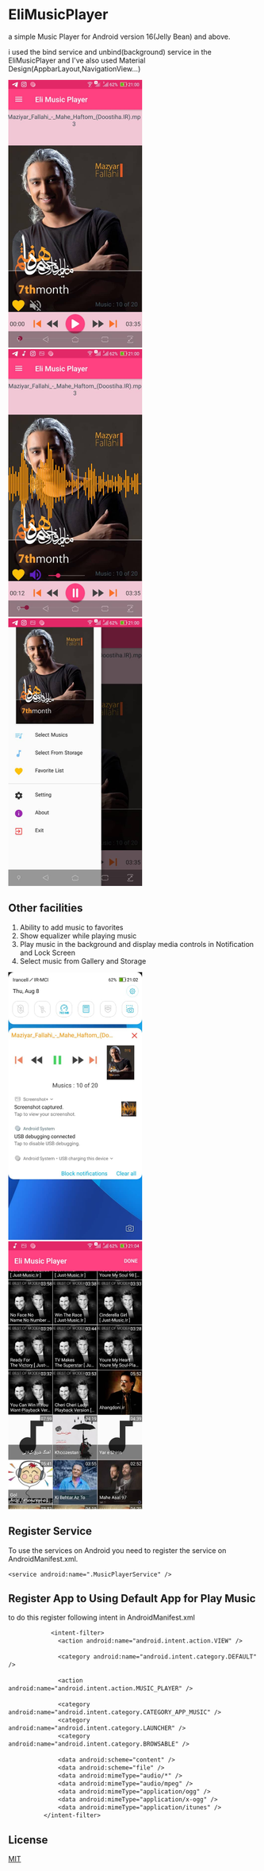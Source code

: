 
  # EliMusicPlayer
a simple Music Player for Android version 16(Jelly Bean) and above.

i used the bind service and unbind(background) service in the EliMusicPlayer and I've also used Material Design(AppbarLayout,NavigationView...)


<img src="https://github.com/haselmehri/EliMusicPlayer/blob/master/ReadmeFiles/AppImage2.jpeg" width="270" style='margin-right:5px'> <img src="https://github.com/haselmehri/EliMusicPlayer/blob/master/ReadmeFiles/AppImage1.jpeg" width="270"  style='margin-right:5px'>
<img src="https://github.com/haselmehri/EliMusicPlayer/blob/master/ReadmeFiles/AppImage4.jpeg" width="270">

## Other facilities

  1. Ability to add music to favorites
  2. Show equalizer while playing music
  3. Play music in the background and display media controls in Notification and Lock Screen
  3. Select music from Gallery and Storage
  
  
<img src="https://github.com/haselmehri/EliMusicPlayer/blob/master/ReadmeFiles/AppImage3.jpeg" width="270" style='margin-right:5px'>      <img src="https://github.com/haselmehri/EliMusicPlayer/blob/master/ReadmeFiles/AppImage5.jpeg" width="270"  style='margin-right:5px'>


## Register Service

To use the services on Android you need to register the service on AndroidManifest.xml.

```android
<service android:name=".MusicPlayerService" />
```

## Register App to Using Default App for Play Music

  to do this register following intent in AndroidManifest.xml
  
  ```android
              <intent-filter>
                <action android:name="android.intent.action.VIEW" />

                <category android:name="android.intent.category.DEFAULT" />

                <action android:name="android.intent.action.MUSIC_PLAYER" />

                <category android:name="android.intent.category.CATEGORY_APP_MUSIC" />
                <category android:name="android.intent.category.LAUNCHER" />
                <category android:name="android.intent.category.BROWSABLE" />

                <data android:scheme="content" />
                <data android:scheme="file" />
                <data android:mimeType="audio/*" />
                <data android:mimeType="audio/mpeg" />
                <data android:mimeType="application/ogg" />
                <data android:mimeType="application/x-ogg" />
                <data android:mimeType="application/itunes" />
            </intent-filter>
  ```

## License
[MIT](https://choosealicense.com/licenses/mit/)
